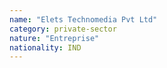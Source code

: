 ```yaml
---
name: "Elets Technomedia Pvt Ltd"
category: private-sector
nature: "Entreprise"
nationality: IND
---
```

